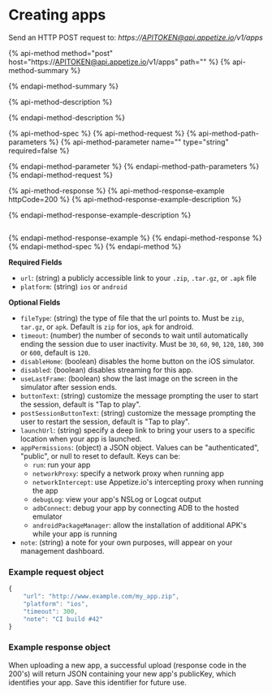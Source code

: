 # Creating apps

Send an HTTP POST request to: _https://APITOKEN@api.appetize.io/v1/apps_

{% api-method method="post" host="https://APITOKEN@api.appetize.io/v1/apps" path="" %}
{% api-method-summary %}

{% endapi-method-summary %}

{% api-method-description %}

{% endapi-method-description %}

{% api-method-spec %}
{% api-method-request %}
{% api-method-path-parameters %}
{% api-method-parameter name="" type="string" required=false %}

{% endapi-method-parameter %}
{% endapi-method-path-parameters %}
{% endapi-method-request %}

{% api-method-response %}
{% api-method-response-example httpCode=200 %}
{% api-method-response-example-description %}

{% endapi-method-response-example-description %}

```

```
{% endapi-method-response-example %}
{% endapi-method-response %}
{% endapi-method-spec %}
{% endapi-method %}

**Required Fields**

* `url`: \(string\) a publicly accessible link to your `.zip`, `.tar.gz`, or `.apk` file
* `platform`: \(string\) `ios` or `android`

**Optional Fields**

* `fileType`: \(string\) the type of file that the url points to. Must be `zip`, `tar.gz`, or `apk`. Default is `zip` for ios, `apk` for android.
* `timeout`: \(number\) the number of seconds to wait until automatically ending the session due to user inactivity. Must be `30`, `60`, `90`, `120`, `180`, `300` or `600`, default is `120`.
* `disableHome`: \(boolean\) disables the home button on the iOS simulator.
* `disabled`: \(boolean\) disables streaming for this app.
* `useLastFrame`: \(boolean\) show the last image on the screen in the simulator after session ends.
* `buttonText`: \(string\) customize the message prompting the user to start the session, default is "Tap to play".
* `postSessionButtonText`: \(string\) customize the message prompting the user to restart the session, default is "Tap to play".
* `launchUrl`: \(string\) specify a deep link to bring your users to a specific location when your app is launched.
* `appPermissions`: \(object\) a JSON object. Values can be "authenticated", "public", or null to reset to default. Keys can be:
  * `run`: run your app
  * `networkProxy`: specify a network proxy when running app
  * `networkIntercept`: use Appetize.io's intercepting proxy when running the app
  * `debugLog`: view your app's NSLog or Logcat output
  * `adbConnect`: debug your app by connecting ADB to the hosted emulator
  * `androidPackageManager`: allow the installation of additional APK's while your app is running
* `note`: \(string\) a note for your own purposes, will appear on your management dashboard.

### **Example request object**

```javascript
{
    "url": "http://www.example.com/my_app.zip",
    "platform": "ios",
    "timeout": 300,
    "note": "CI build #42"
}
```

### **Example response object**

When uploading a new app, a successful upload \(response code in the 200's\) will return JSON containing your new app's publicKey, which identifies your app. Save this identifier for future use.



